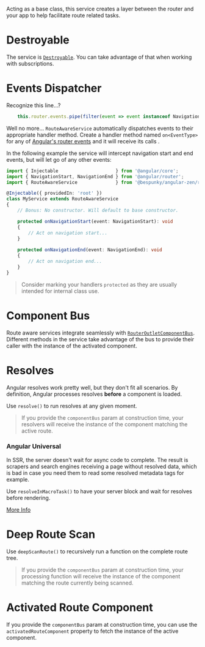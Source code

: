 Acting as a base class, this service creates a layer between the router and your app to help facilitate route related tasks.

# Destroyable
The service is [`Destroyable`](/Modules/CoreModule/Destroyable-\(abstract\)). You can take advantage of that when working with subscriptions.

# Events Dispatcher
Recognize this line...?
```typescript
    this.router.events.pipe(filter(event => event instanceof NavigationStart)).subscribe(this.onNavigationStart.bind(this));
```

Well no more... `RouteAwareService` automatically dispatches events to their appropriate handler method.
Create a handler method named `on<EventType>` for any of [Angular's router events](https://angular.io/guide/router#router-events) and it will receive its calls .

In the following example the service will intercept navigation start and end events, but will let go of any other events:

```typescript
import { Injectable                     } from '@angular/core';
import { NavigationStart, NavigationEnd } from '@angular/router';
import { RouteAwareService              } from '@bespunky/angular-zen/router-x';

@Injectable({ providedIn: 'root' })
class MyService extends RouteAwareService
{
    // Bonus: No constructor. Will default to base constructor.

    protected onNavigationStart(event: NavigationStart): void
    {
        // Act on navigation start...
    }
    
    protected onNavigationEnd(event: NavigationEnd): void
    {
        // Act on navigation end...
    }
}
```

> Consider marking your handlers `protected` as they are usually intended for internal class use.

# Component Bus
Route aware services integrate seamlessly with [`RouterOutletComponentBus`](/Modules/RouterXModule/RouterOutletComponentBus). Different methods in the service take advantage of the bus to provide their caller with the instance of the activated component.

# Resolves
Angular resolves work pretty well, but they don't fit all scenarios. By definition, Angular processes resolves **before** a component is loaded.

Use `resolve()` to run resolves at any given moment.

> If you provide the `componentBus` param at construction time, your resolvers will receive the instance of the component matching the active route.

### Angular Universal
In SSR, the server doesn't wait for async code to complete. The result is scrapers and search engines receiving a page without resolved data, which is bad in case you need them to read some resolved metadata tags for example.

Use `resolveInMacroTask()` to have your server block and wait for resolves before rendering.

[More Info](API)

# Deep Route Scan
Use `deepScanRoute()` to recursively run a function on the complete route tree.

> If you provide the `componentBus` param at construction time, your processing function will receive the instance of the component matching the route currently being scanned.

# Activated Route Component
If you provide the `componentBus` param at construction time, you can use the `activatedRouteComponent` property to fetch the instance of the active component.